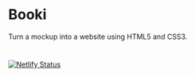 # Booki
Turn a mockup into a website using HTML5 and CSS3.
#
[![Netlify Status](https://api.netlify.com/api/v1/badges/c7d956d1-d9e0-4a12-a9e2-d5bdbd673f40/deploy-status?branch=production)](https://booki-jeremyteurterie.netlify.app)
